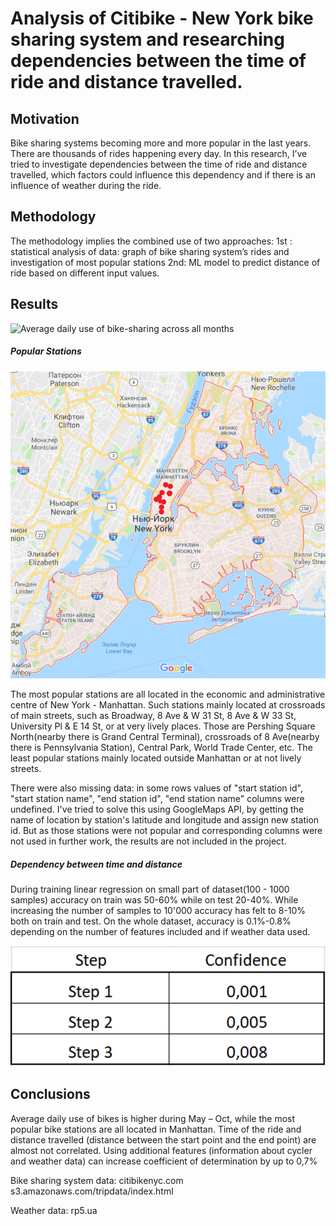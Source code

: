 # Analysis of Citibike - New York bike sharing system and researching dependencies between the time of ride and distance travelled.


## Motivation
Bike sharing systems becoming more and more popular in the last years. There are thousands of rides happening every day. In this research, I’ve tried to investigate dependencies between the time of ride and distance travelled, which factors could influence this dependency and if there is an influence of weather during the ride.

## Methodology
The methodology implies the combined use of two approaches:
1st : statistical analysis of data: graph of bike sharing system’s rides and investigation of most popular stations
2nd: ML model to predict distance of ride based on different input values.


## Results

![Average daily use of bike-sharing across all months](total_rider/rides.png?raw=true "Average daily use of bike-sharing across all months")


##### Popular Stations

![The most popular stations](popular_stations/the_most_popular.png?raw=true "The most popular stations")

The most popular stations are all located in the economic and administrative centre of New York - Manhattan.
Such stations mainly located at crossroads of main streets, such as Broadway, 8 Ave & W 31 St, 8 Ave & W 33 St, University Pl & E 14 St, or at very lively places.
Those are Pershing Square North(nearby there is Grand Central Terminal), crossroads of 8 Ave(nearby there is Pennsylvania Station), Central Park, World Trade Center, etc.
The least popular stations mainly located outside Manhattan or at not lively streets.

There were also missing data: in some rows values of "start station id", "start station name", "end station id", "end station name" columns were undefined.
I've tried to solve this using GoogleMaps API, by getting the name of location by station's latitude and longitude and assign new station id.
But as those stations were not popular and corresponding columns were not used in further work, the results are not included in the project.

##### Dependency between time and distance
During training linear regression on small part of dataset(100 - 1000 samples) accuracy on train was 50-60% while on test 20-40%. While increasing the number of samples to 10'000 accuracy has felt to 8-10% both on train and test. On the whole dataset, accuracy is 0.1%-0.8% depending on the number of features included and if weather data used.

![Results](linear_regression/results.png?raw=true "Results of model training")

## Conclusions

Average daily use of bikes is higher during May – Oct, while the most popular bike stations are all located in Manhattan.
Time of the ride and distance travelled (distance between the start point and the end point)  are almost not correlated.
Using additional features (information about cycler and weather data) can increase coefficient of determination by up to 0,7%



Bike sharing system data:
citibikenyc.com
s3.amazonaws.com/tripdata/index.html

Weather data:
rp5.ua
